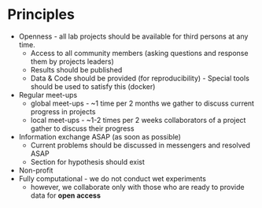 # Principles

- Openness - all lab projects should be available for third persons at any time.
    - Access to all community members (asking questions and response them by projects leaders)
    - Results should be published
    - Data & Code should be provided (for reproducibility) - Special tools should be used to satisfy this (docker)
- Regular meet-ups
    - global meet-ups - ~1 time per 2 months we gather to discuss current progress in projects
    - local meet-ups - ~1-2 times per 2 weeks collaborators of a project gather to discuss their progress
- Information exchange ASAP (as soon as possible)
    - Current problems should be discussed in messengers and resolved ASAP
    - Section for hypothesis should exist
- Non-profit
- Fully computational - we do not conduct wet experiments
    - however, we collaborate only with those who are ready to provide data for **open access**
